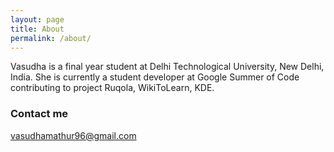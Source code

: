 ```yaml
---
layout: page
title: About
permalink: /about/
---
```


Vasudha is a final year student at Delhi Technological University, New Delhi, India. She is currently a student developer at Google Summer of Code contributing to project Ruqola, WikiToLearn, KDE.

### Contact me

[vasudhamathur96@gmail.com](mailto:vasudhamathur96@gmail.com)
